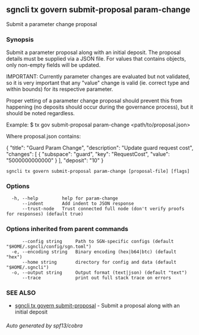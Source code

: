 ## sgncli tx govern submit-proposal param-change

Submit a parameter change proposal

### Synopsis

Submit a parameter proposal along with an initial deposit.
The proposal details must be supplied via a JSON file. For values that contains
objects, only non-empty fields will be updated.

IMPORTANT: Currently parameter changes are evaluated but not validated, so it is
very important that any "value" change is valid (ie. correct type and within bounds)
for its respective parameter.

Proper vetting of a parameter change proposal should prevent this from happening
(no deposits should occur during the governance process), but it should be noted
regardless.

Example:
$ <appcli> tx gov submit-proposal param-change <path/to/proposal.json>

Where proposal.json contains:

{
  "title": "Guard Param Change",
  "description": "Update guard request cost",
  "changes": [
    {
      "subspace": "guard",
      "key": "RequestCost",
      "value": "5000000000000"
    }
  ],
  "deposit": "10"
}

```
sgncli tx govern submit-proposal param-change [proposal-file] [flags]
```

### Options

```
  -h, --help         help for param-change
      --indent       Add indent to JSON response
      --trust-node   Trust connected full node (don't verify proofs for responses) (default true)
```

### Options inherited from parent commands

```
      --config string     Path to SGN-specific configs (default "$HOME/.sgncli/config/sgn.toml")
  -e, --encoding string   Binary encoding (hex|b64|btc) (default "hex")
      --home string       directory for config and data (default "$HOME/.sgncli")
  -o, --output string     Output format (text|json) (default "text")
      --trace             print out full stack trace on errors
```

### SEE ALSO

* [sgncli tx govern submit-proposal](sgncli_tx_govern_submit-proposal.md)	 - Submit a proposal along with an initial deposit

###### Auto generated by spf13/cobra
